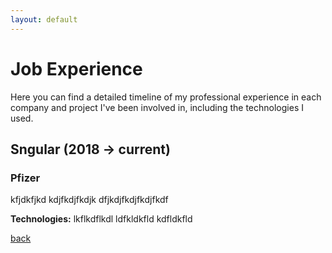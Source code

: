 ```yaml
---
layout: default
---
```


# Job Experience

Here you can find a detailed timeline of my professional experience in each company and project I've been involved in, including the technologies I used.

## Sngular (2018 -> current)

### Pfizer
kfjdkfjkd kdjfkdjfkdjk dfjkdjfkdjfkdjfkdf

**Technologies:** lkflkdflkdl ldfkldkfld kdfldkfld 

[back](./)
